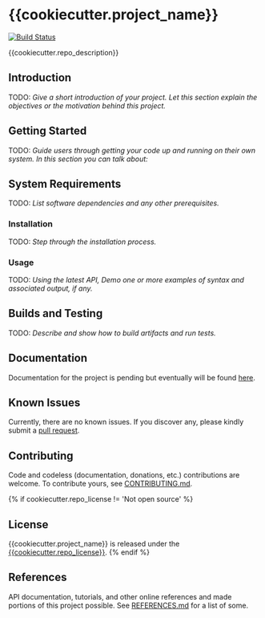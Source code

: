 # {{cookiecutter.project_name}}

[![Build Status](https://travis-ci.org/{{cookiecutter.travis_user}}/TravisCIBlog.svg?branch=master)](https://travis-ci.org/{{cookiecutter.travis_user}}/{{cookiecutter.repo_name}})

{{cookiecutter.repo_description}}

## Introduction

TODO: *Give a short introduction of your project. Let this section explain the objectives or the motivation behind this project.*

## Getting Started

TODO: *Guide users through getting your code up and running on their own system. In this section you can talk about:*

## System Requirements

TODO: *List software dependencies and any other prerequisites.*

### Installation

TODO: *Step through the installation process.*

### Usage

TODO: *Using the latest API, Demo one or more examples of syntax and associated output, if any.*

## Builds and Testing

TODO: *Describe and show how to build artifacts and run tests.*

## Documentation

Documentation for the project is pending but eventually will be found [here](https://{{cookiecutter.github_user}}.github.io/{{cookiecutter.repo_name}}/).

## Known Issues

Currently, there are no known issues.  If you discover any, please kindly submit a [pull request](CONTRIBUTING.md).

## Contributing

Code and codeless (documentation, donations, etc.) contributions are welcome. To contribute yours, see [CONTRIBUTING.md](CONTRIBUTING.md).

{% if cookiecutter.repo_license != 'Not open source' %}
## License

{{cookiecutter.project_name}} is released under the [{{cookiecutter.repo_license}}](LICENSE.md).
{% endif %}

## References

API documentation, tutorials, and other online references and made portions of this project possible.  See [REFERENCES.md](REFERENCES.md) for a list of some.
